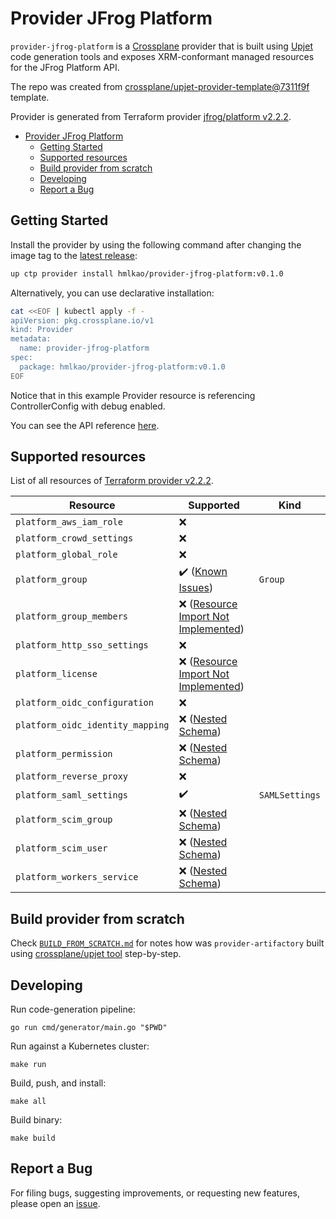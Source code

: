 # Provider JFrog Platform

`provider-jfrog-platform` is a [Crossplane](https://crossplane.io/) provider that
is built using [Upjet](https://github.com/crossplane/upjet) code
generation tools and exposes XRM-conformant managed resources for the
JFrog Platform API.

The repo was created from [crossplane/upjet-provider-template@7311f9f](https://github.com/crossplane/upjet-provider-template/tree/7311f9f9baa87f4431702ba209dffbc6067ce74b) template.

Provider is generated from Terraform provider [jfrog/platform v2.2.2](https://registry.terraform.io/providers/jfrog/platform/2.2.2/docs).

- [Provider JFrog Platform](#provider-jfrog-platform)
  - [Getting Started](#getting-started)
  - [Supported resources](#supported-resources)
  - [Build provider from scratch](#build-provider-from-scratch)
  - [Developing](#developing)
  - [Report a Bug](#report-a-bug)

## Getting Started

Install the provider by using the following command after changing the image tag
to the [latest release](https://marketplace.upbound.io/providers/hmlkao/provider-jfrog-platform):

```bash
up ctp provider install hmlkao/provider-jfrog-platform:v0.1.0
```

Alternatively, you can use declarative installation:

```bash
cat <<EOF | kubectl apply -f -
apiVersion: pkg.crossplane.io/v1
kind: Provider
metadata:
  name: provider-jfrog-platform
spec:
  package: hmlkao/provider-jfrog-platform:v0.1.0
EOF
```

Notice that in this example Provider resource is referencing ControllerConfig with debug enabled.

You can see the API reference [here](https://doc.crds.dev/github.com/hmlkao/provider-jfrog-platform).

## Supported resources

List of all resources of [Terraform provider v2.2.2](https://registry.terraform.io/providers/jfrog/platform/2.2.2/docs).

| Resource                         | Supported                                                                                  | Kind             |
|----------------------------------|--------------------------------------------------------------------------------------------|------------------|
| `platform_aws_iam_role`          | :x:                                                                                        |                  |
| `platform_crowd_settings`        | :x:                                                                                        |                  |
| `platform_global_role`           | :x:                                                                                        |                  |
| `platform_group`                 | :heavy_check_mark: ([Known Issues](./KNOWN_ISSUES.md#platform_group))                      | `Group`          |
| `platform_group_members`         | :x: ([Resource Import Not Implemented](./KNOWN_ISSUES.md#resource-import-not-implemented)) |                  |
| `platform_http_sso_settings`     | :x:                                                                                        |                  |
| `platform_license`               | :x: ([Resource Import Not Implemented](./KNOWN_ISSUES.md#resource-import-not-implemented)) |                  |
| `platform_oidc_configuration`    | :x:                                                                                        |                  |
| `platform_oidc_identity_mapping` | :x: ([Nested Schema](./KNOWN_ISSUES.md#nested-schema))                                     |                  |
| `platform_permission`            | :x: ([Nested Schema](./KNOWN_ISSUES.md#nested-schema))                                     |                  |
| `platform_reverse_proxy`         | :x:                                                                                        |                  |
| `platform_saml_settings`         | :heavy_check_mark:                                                                         | `SAMLSettings`   |
| `platform_scim_group`            | :x: ([Nested Schema](./KNOWN_ISSUES.md#nested-schema))                                     |                  |
| `platform_scim_user`             | :x: ([Nested Schema](./KNOWN_ISSUES.md#nested-schema))                                     |                  |
| `platform_workers_service`       | :x: ([Nested Schema](./KNOWN_ISSUES.md#nested-schema))                                     |                  |

## Build provider from scratch

Check [`BUILD_FROM_SCRATCH.md`]([./BUILD_FROM_SCRATCH.md](https://github.com/hmlkao/provider-artifactory/blob/main/BUILD_FROM_SCRATCH.md)) for notes how was `provider-artifactory` built using [crossplane/upjet tool](https://github.com/crossplane/upjet) step-by-step.

## Developing

Run code-generation pipeline:

```console
go run cmd/generator/main.go "$PWD"
```

Run against a Kubernetes cluster:

```console
make run
```

Build, push, and install:

```console
make all
```

Build binary:

```console
make build
```

## Report a Bug

For filing bugs, suggesting improvements, or requesting new features, please
open an [issue](https://github.com/hmlkao/provider-jfrog-platform/issues).
